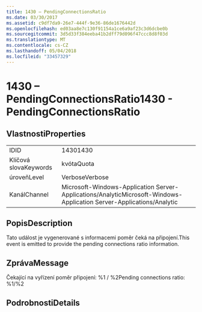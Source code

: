 ```yaml
---
title: 1430 – PendingConnectionsRatio
ms.date: 03/30/2017
ms.assetid: c9df7da9-26e7-444f-9e36-86de1676442d
ms.openlocfilehash: ed03aa8e7c130f91154a1ce6a9af23c3d6dcbe0b
ms.sourcegitcommit: 3d5d33f384eeba41b2dff79d096f47ccc8d8f03d
ms.translationtype: MT
ms.contentlocale: cs-CZ
ms.lasthandoff: 05/04/2018
ms.locfileid: "33457329"
---
```

# <a name="1430---pendingconnectionsratio"></a><span data-ttu-id="509f9-102">1430 – PendingConnectionsRatio</span><span class="sxs-lookup"><span data-stu-id="509f9-102">1430 - PendingConnectionsRatio</span></span>
## <a name="properties"></a><span data-ttu-id="509f9-103">Vlastnosti</span><span class="sxs-lookup"><span data-stu-id="509f9-103">Properties</span></span>  
  
|||  
|-|-|  
|<span data-ttu-id="509f9-104">ID</span><span class="sxs-lookup"><span data-stu-id="509f9-104">ID</span></span>|<span data-ttu-id="509f9-105">1430</span><span class="sxs-lookup"><span data-stu-id="509f9-105">1430</span></span>|  
|<span data-ttu-id="509f9-106">Klíčová slova</span><span class="sxs-lookup"><span data-stu-id="509f9-106">Keywords</span></span>|<span data-ttu-id="509f9-107">kvóta</span><span class="sxs-lookup"><span data-stu-id="509f9-107">Quota</span></span>|  
|<span data-ttu-id="509f9-108">úroveň</span><span class="sxs-lookup"><span data-stu-id="509f9-108">Level</span></span>|<span data-ttu-id="509f9-109">Verbose</span><span class="sxs-lookup"><span data-stu-id="509f9-109">Verbose</span></span>|  
|<span data-ttu-id="509f9-110">Kanál</span><span class="sxs-lookup"><span data-stu-id="509f9-110">Channel</span></span>|<span data-ttu-id="509f9-111">Microsoft-Windows-Application Server-Applications/Analytic</span><span class="sxs-lookup"><span data-stu-id="509f9-111">Microsoft-Windows-Application Server-Applications/Analytic</span></span>|  
  
## <a name="description"></a><span data-ttu-id="509f9-112">Popis</span><span class="sxs-lookup"><span data-stu-id="509f9-112">Description</span></span>  
 <span data-ttu-id="509f9-113">Tato událost je vygenerované s informacemi poměr čeká na připojení.</span><span class="sxs-lookup"><span data-stu-id="509f9-113">This event is emitted to provide the pending connections ratio information.</span></span>  
  
## <a name="message"></a><span data-ttu-id="509f9-114">Zpráva</span><span class="sxs-lookup"><span data-stu-id="509f9-114">Message</span></span>  
 <span data-ttu-id="509f9-115">Čekající na vyřízení poměr připojení: %1 / %2</span><span class="sxs-lookup"><span data-stu-id="509f9-115">Pending connections ratio: %1/%2</span></span>  
  
## <a name="details"></a><span data-ttu-id="509f9-116">Podrobnosti</span><span class="sxs-lookup"><span data-stu-id="509f9-116">Details</span></span>
